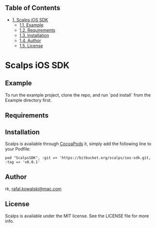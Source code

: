 <div id="table-of-contents">
<h2>Table of Contents</h2>
<div id="text-table-of-contents">
<ul>
<li><a href="#org974a582">1. Scalps iOS SDK</a>
<ul>
<li><a href="#orgfaf0d5c">1.1. Example</a></li>
<li><a href="#org107b28b">1.2. Requirements</a></li>
<li><a href="#org4fb258d">1.3. Installation</a></li>
<li><a href="#orgd69d0e3">1.4. Author</a></li>
<li><a href="#org68de92e">1.5. License</a></li>
</ul>
</li>
</ul>
</div>
</div>

<a id="org974a582"></a>

# Scalps iOS SDK


<a id="orgfaf0d5c"></a>

## Example

To run the example project, clone the repo, and run \`pod install\` from
the Example directory first.


<a id="org107b28b"></a>

## Requirements


<a id="org4fb258d"></a>

## Installation

Scalps is available through [CocoaPods](http://cocoapods.org) it, simply add the following
line to your Podfile:

    pod "ScalpsSDK", :git => 'https://bitbucket.org/scalps/ios-sdk.git, :tag => 'v0.0.1'


<a id="orgd69d0e3"></a>

## Author

rk, rafal.kowalski@mac.com


<a id="org68de92e"></a>

## License

Scalps is available under the MIT license. See the LICENSE file for more info.
